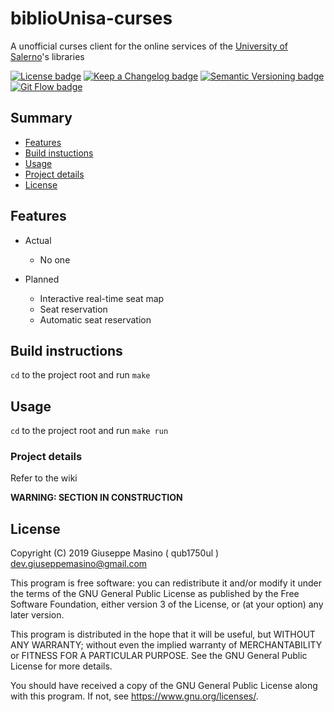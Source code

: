 # biblioUnisa-curses #
A unofficial curses client for the online services
of the [University of Salerno](https://unisa.it)'s libraries

[![License badge](https://img.shields.io/badge/license-GNU%20GPL%20v3-brightgreen.svg?style=for-the-badge)](license.txt)
[![Keep a Changelog badge](https://img.shields.io/badge/Keep%20a%20Changelog-1.0.0-orange.svg?style=for-the-badge)](http://keepachangelog.com)
[![Semantic Versioning badge](https://img.shields.io/badge/Semantic%20Versioning-2.0.0-orange.svg?style=for-the-badge)](http://semver.org)
[![Git Flow badge](https://img.shields.io/badge/Git%20Flow--transparent.svg?style=for-the-badge&logo=git)](https://nvie.com/posts/a-successful-git-branching-model/)

## Summary ##

- [Features](#Features)
- [Build instuctions](#Build-instructions)
- [Usage](#Usage)
- [Project details](#Project-structure)
- [License](#License)

## Features ##

- Actual

	- No one

- Planned

	- Interactive real-time seat map
	- Seat reservation
	- Automatic seat reservation

## Build instructions ##

```cd``` to the project root and run ```make```

## Usage ##

```cd``` to the project root and run ```make run```

### Project details ###

Refer to the wiki

**WARNING: SECTION IN CONSTRUCTION**

## License ##

Copyright (C) 2019  Giuseppe Masino ( qub1750ul ) <dev.giuseppemasino@gmail.com>

This program is free software: you can redistribute it and/or modify
it under the terms of the GNU General Public License as published by
the Free Software Foundation, either version 3 of the License, or
(at your option) any later version.

This program is distributed in the hope that it will be useful,
but WITHOUT ANY WARRANTY; without even the implied warranty of
MERCHANTABILITY or FITNESS FOR A PARTICULAR PURPOSE.  See the
GNU General Public License for more details.

You should have received a copy of the GNU General Public License
along with this program.  If not, see <https://www.gnu.org/licenses/>.
